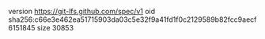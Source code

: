 version https://git-lfs.github.com/spec/v1
oid sha256:c66e3e462ea51715903da03c5e32f9a41fd1f0c2129589b82fcc9aecf6151845
size 30853
